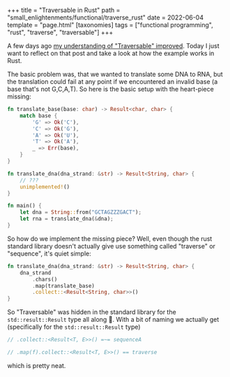 +++
title = "Traversable in Rust"
path = "small_enlightenments/functional/traverse_rust"
date = 2022-06-04
template = "page.html"
[taxonomies]
tags = ["functional programming", "rust", "traverse", "traversable"]
+++

A few days ago [my understanding of "Traversable"
improved](../traverse_haskell). Today I just want to reflect on that post and
take a look at how the example works in Rust.

The basic problem was, that we wanted to translate some DNA to RNA, but the
translation could fail at any point if we encountered an invalid base (a base
that's not G,C,A,T). So here is the basic setup with the heart-piece missing:

```rust
fn translate_base(base: char) -> Result<char, char> {
    match base {
        'G' => Ok('C'),
        'C' => Ok('G'),
        'A' => Ok('U'),
        'T' => Ok('A'),
        _ => Err(base),
    }
}

fn translate_dna(dna_strand: &str) -> Result<String, char> {
    // ???
    unimplemented!()
}

fn main() {
    let dna = String::from("GCTAGZZZGACT");
    let rna = translate_dna(&dna);
}
```

So how do we implement the missing piece? Well, even though the rust standard library doesn't actually give use something called "traverse" or "sequence", it's quiet simple:

```rust
fn translate_dna(dna_strand: &str) -> Result<String, char> {
    dna_strand
        .chars()
        .map(translate_base)
        .collect::<Result<String, char>>()
}
```

So "Traversable" was hidden in the standard library for the `std::result::Result` type all along 🤯. With a bit of naming we actually get (specifically for the `std::result::Result` type)

```rust
// .collect::<Result<T, E>>() =~= sequenceA

// .map(f).collect::<Result<T, E>>() == traverse
```

which is pretty neat.
